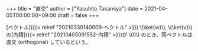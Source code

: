 +++
title = "直交"
author = ["Yasuhito Takamiya"]
date = 2021-04-05T00:00:00+09:00
draft = false
+++

[ベクトル]({{< relref "20210330140009-ヘクトル" >}}) \\(\ket{w}\\), \\(\ket{v}\\) の[内積]({{< relref "20210405091552-内積" >}})が \\(0\\) のとき、両ベクトルは直交 (orthogonal) しているという。
